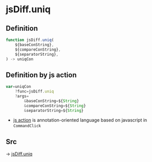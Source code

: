 # jsDiff.uniq

## Definition

```js.js
function jsDiff.uniq(
	${baseConString},
	${compareConString},
	${separatorString},
) -> uniqCon
```


## Definition by js action

```js.js
var=uniqCon
	?func=jsDiff.uniq
	?args=
		&baseConString=${String}
		&compareConString=${String}
		&separatorString=${String}
```

- [js action](#) is annotation-oriented language based on javascript in `CommandClick`

## Src

-> [jsDiff.uniq](https://github.com/puutaro/CommandClick/blob/master/app/src/main/java/com/puutaro/commandclick/fragment_lib/terminal_fragment/js_interface/text/JsDiff.kt#L29)


